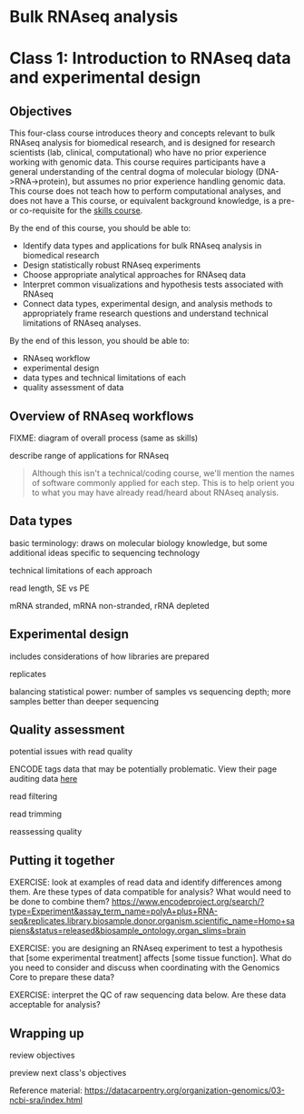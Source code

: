 # Bulk RNAseq analysis
# Class 1: Introduction to RNAseq data and experimental design

## Objectives

This four-class course introduces theory and concepts relevant to
bulk RNAseq analysis for biomedical research,
and is designed for research scientists (lab, clinical, computational) who have no prior experience working with genomic data.
This course requires participants have a general understanding of the central dogma of molecular biology (DNA->RNA->protein),
but assumes no prior experience handling genomic data.
This course does not teach how to perform computational analyses,
and does not have a 
This course, or equivalent background knowledge, 
is a pre- or co-requisite for the [skills course](XXX).

By the end of this course,
you should be able to:
- Identify data types and applications for bulk RNAseq analysis in biomedical research
- Design statistically robust RNAseq experiments
- Choose appropriate analytical approaches for RNAseq data
- Interpret common visualizations and hypothesis tests associated with RNAseq
- Connect data types, experimental design, and analysis methods to appropriately frame research questions and understand technical limitations of RNAseq analyses.

By the end of this lesson,
you should be able to:
- RNAseq workflow
- experimental design
- data types and technical limitations of each
- quality assessment of data

## Overview of RNAseq workflows

FIXME: diagram of overall process (same as skills)

describe range of applications for RNAseq

> Although this isn't a technical/coding course,
> we'll mention the names of software commonly applied for each step.
> This is to help orient you to what you may have already read/heard about RNAseq analysis.

## Data types

basic terminology: draws on molecular biology knowledge, but some additional ideas specific to sequencing technology

technical limitations of each approach

read length, SE vs PE

mRNA stranded, mRNA non-stranded, rRNA depleted

## Experimental design

includes considerations of how libraries are prepared

replicates

balancing statistical power: number of samples vs sequencing depth; more samples better than deeper sequencing

## Quality assessment

potential issues with read quality

ENCODE tags data that may be potentially problematic.
View their page auditing data [here](https://www.encodeproject.org/data-standards/audits/)

read filtering

read trimming

reassessing quality

## Putting it together

EXERCISE: look at examples of read data and identify differences among them. Are these types of data compatible for analysis? What would need to be done to combine them? https://www.encodeproject.org/search/?type=Experiment&assay_term_name=polyA+plus+RNA-seq&replicates.library.biosample.donor.organism.scientific_name=Homo+sapiens&status=released&biosample_ontology.organ_slims=brain

EXERCISE: you are designing an RNAseq experiment to test a hypothesis that [some experimental treatment] affects [some tissue function].
What do you need to consider and discuss when coordinating with the Genomics Core to prepare these data?

EXERCISE: interpret the QC of raw sequencing data below.
Are these data acceptable for analysis?

## Wrapping up

review objectives

preview next class's objectives

Reference material:
https://datacarpentry.org/organization-genomics/03-ncbi-sra/index.html
